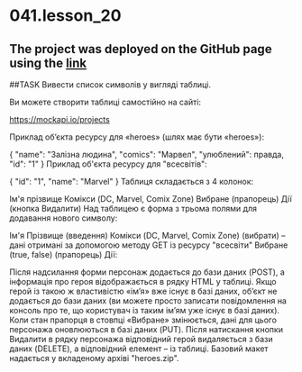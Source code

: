 # 041.lesson_20

## The project was deployed on the GitHub page using the [link](https://saysatsan.github.io/41.lesson_20/)

##TASK
Вивести список символів у вигляді таблиці.

Ви можете створити таблиці самостійно на сайті:

https://mockapi.io/projects

Приклад об’єкта ресурсу для «heroes» (шлях має бути «heroes»):

{
  "name": "Залізна людина",
  "comics": "Марвел",
  "улюблений": правда,
  "id": "1"
}
Приклад об'єкта ресурсу для "всесвітів":

{
  "id": "1",
  "name": "Marvel"
}
Таблиця складається з 4 колонок:

Ім'я прізвище
Комікси (DC, Marvel, Comix Zone)
Вибране (прапорець)
Дії (кнопка Видалити)
Над таблицею є форма з трьома полями для додавання нового символу:

Ім'я Прізвище (введення)
Комікси (DC, Marvel, Comix Zone) (вибрати) – дані отримані за допомогою методу GET із ресурсу "всесвіти"
Вибране (true, false) (прапорець)
Дії:

Після надсилання форми персонаж додається до бази даних (POST), а інформація про героя відображається в рядку HTML у таблиці. Якщо герой із такою ж властивістю «ім’я» вже існує в базі даних, об’єкт не додається до бази даних (ви можете просто записати повідомлення на консоль про те, що користувач із таким ім’ям уже існує в базі даних).
Коли стан прапорця в стовпці «Вибране» змінюється, дані для цього персонажа оновлюються в базі даних (PUT).
Після натискання кнопки Видалити в рядку персонажа відповідний герой видаляється з бази даних (DELETE), а відповідний <tr>елемент – із таблиці.
Базовий макет надається у вкладеному архіві "heroes.zip".
